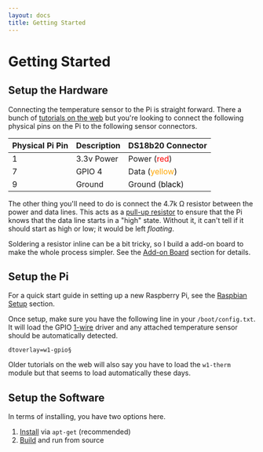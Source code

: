 ```yaml
---
layout: docs
title: Getting Started
---
```


# Getting Started

## Setup the Hardware

Connecting the temperature sensor to the Pi is straight forward. There a bunch of [tutorials on the web](https://www.google.co.uk/search?btnG=1&pws=0&q=pi+ds18b20+tutorial) but you're looking to connect the following physical pins on the Pi to the following sensor connectors.

Physical Pi Pin | Description | DS18b20 Connector
----------------|-------------|--------
1 | 3.3v Power  | Power (<span style="color:red;">red</span>)
7 | GPIO 4      | Data (<span style="color:orange;">yellow</span>)
9 | Ground      | Ground (<span style="color:black;">black</span>)

The other thing you'll need to do is connect the 4.7k Ω resistor between the power and data lines. This acts as a [pull-up resistor](https://learn.sparkfun.com/tutorials/pull-up-resistors) to ensure that the Pi knows that the data line starts in a "high" state. Without it, it can't tell if it should start as high or low; it would be left _floating_.

Soldering a resistor inline can be a bit tricky, so I build a add-on board to make the whole process simpler. See the [Add-on Board](add-on_board.html) section for details.

## Setup the Pi

For a quick start guide in setting up a new Raspberry Pi, see the [Raspbian Setup](getting_started/raspbian_setup) section.

Once setup, make sure you have the following line in your `/boot/config.txt`. It will load the GPIO [1-wire](https://pinout.xyz/pinout/1_wire) driver and any attached temperature sensor should be automatically detected.

    dtoverlay=w1-gpio§


Older tutorials on the web will also say you have to load the `w1-therm` module but that seems to load automatically these days.


## Setup the Software

In terms of installing, you have two options here.

1. [Install](getting_started/installing.html) via `apt-get` (recommended)
1. [Build](getting_started/build_from_source.html) and run from source
